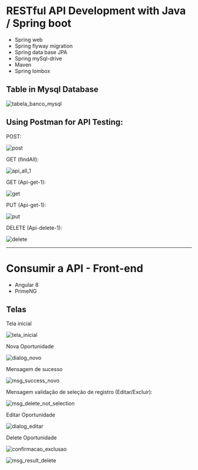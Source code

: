 
   <h1>   RESTful API Development with Java / Spring boot	</h1>

 - Spring web
 - Spring flyway migration
 - Spring data base JPA
 - Spring mySql-drive
 - Maven
 - Spring lombox
 
<h2> Table in Mysql Database</h2>

![tabela_banco_mysql](https://user-images.githubusercontent.com/46638575/72249532-58f6d180-35d8-11ea-8daa-5f8c16b4948d.jpg)

<h2> Using Postman for API Testing: </h2>

POST:

![post](https://user-images.githubusercontent.com/46638575/73289591-bfd0d900-41db-11ea-9f5a-111df0f0eda0.jpg)

GET (findAll):

![api_all_1](https://user-images.githubusercontent.com/46638575/72248992-34e6c080-35d7-11ea-9c0d-cfa0e826db88.jpg)

GET (Api-get-1):

![get](https://user-images.githubusercontent.com/46638575/73231927-71cabf80-4160-11ea-89da-6db47a238776.jpg)

PUT (Api-get-1):

![put](https://user-images.githubusercontent.com/46638575/73233613-ce7ca900-4165-11ea-8c94-cfa75ffdbb78.jpg)

DELETE (Api-delete-1):

![delete](https://user-images.githubusercontent.com/46638575/73288494-d8d88a80-41d9-11ea-8794-a2988a195124.jpg)



<hr>


   <h1> Consumir a API - Front-end	</h1>

 - Angular 8
 - PrimeNG
 
<h2> Telas  </h2>

Tela inicial

![tela_inicial](https://user-images.githubusercontent.com/46638575/73323623-d05a7100-4226-11ea-9f5c-56b015a1e126.jpg)

Nova Oportunidade

![dialog_novo](https://user-images.githubusercontent.com/46638575/73324805-026dd200-422b-11ea-85c5-87cd79136e45.jpg)

Mensagem de sucesso

![msg_success_novo](https://user-images.githubusercontent.com/46638575/73324891-46f96d80-422b-11ea-9d6d-308271ee19ce.jpg)

Mensagem validação de seleção de registro (Editar/Excluir):

![msg_delete_not_selection](https://user-images.githubusercontent.com/46638575/73325083-dd2d9380-422b-11ea-9451-ff8d878f4622.jpg)

Editar Oportunidade

![dialog_editar](https://user-images.githubusercontent.com/46638575/73325186-444b4800-422c-11ea-8bd7-5966883f9fe3.jpg)

Delete Oportunidade

![confirmacao_exclusao](https://user-images.githubusercontent.com/46638575/73674574-96a6c180-468f-11ea-91e1-f9e56809af4b.jpg)

![msg_result_delete](https://user-images.githubusercontent.com/46638575/73675921-20578e80-4692-11ea-94cc-6147e6e8469b.jpg)








